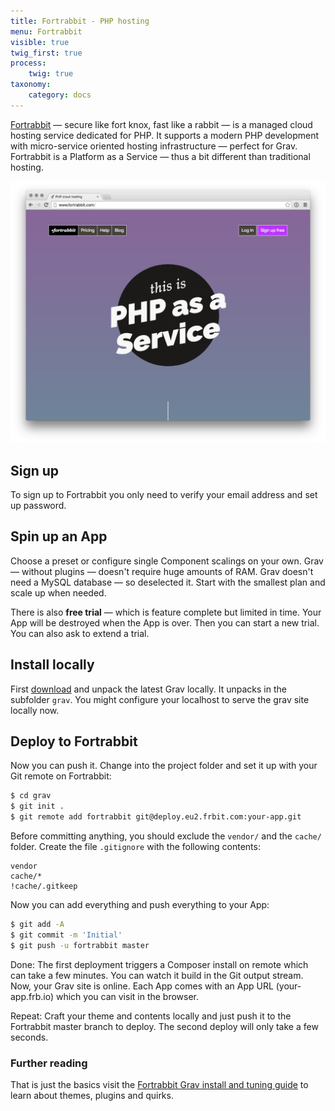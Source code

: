 ```yaml
---
title: Fortrabbit - PHP hosting
menu: Fortrabbit
visible: true
twig_first: true
process:
    twig: true
taxonomy:
    category: docs
---
```


[Fortrabbit](http://www.fortrabbit.com) — secure like fort knox, fast like a rabbit — is a managed cloud hosting service dedicated for PHP. It supports a modern PHP development with micro-service oriented hosting infrastructure — perfect for Grav. Fortrabbit is a Platform as a Service — thus a bit different than traditional hosting.

![Fortrabbit website](fortrabbit-website.png)


## Sign up

To sign up to Fortrabbit you only need to verify your email address and set up password.

## Spin up an App

Choose a preset or configure single Component scalings on your own. Grav — without plugins — doesn't require huge amounts of RAM. Grav doesn't need a MySQL database — so deselected it. Start with the smallest plan and scale up when needed.

There is also **free trial** — which is feature complete but limited in time. Your App will be destroyed when the App is over. Then you can start a new trial. You can also ask to extend a trial.


## Install locally

First [download](https://getgrav.org/downloads) and unpack the latest Grav locally. It unpacks in the subfolder `grav`. You might configure your localhost to serve the grav site locally now.


## Deploy to Fortrabbit

Now you can push it. Change into the project folder and set it up with your Git remote on Fortrabbit:

```bash
$ cd grav
$ git init .
$ git remote add fortrabbit git@deploy.eu2.frbit.com:your-app.git
```

Before committing anything, you should exclude the `vendor/` and the `cache/` folder. Create the file `.gitignore` with the following contents:

```
vendor
cache/*
!cache/.gitkeep
```

Now you can add everything and push everything to your App:

```bash
$ git add -A
$ git commit -m 'Initial'
$ git push -u fortrabbit master
```

Done: The first deployment triggers a Composer install on remote which can take a few minutes. You can watch it build in the Git output stream. Now, your Grav site is online. Each App comes with an App URL (your-app.frb.io) which you can visit in the browser. 

Repeat: Craft your theme and contents locally and just push it to the Fortrabbit master branch to deploy. The second deploy will only take a few seconds.

### Further reading

That is just the basics visit the [Fortrabbit Grav install and tuning guide](http://help.fortrabbit.com/install-grav) to learn about themes, plugins and quirks.
